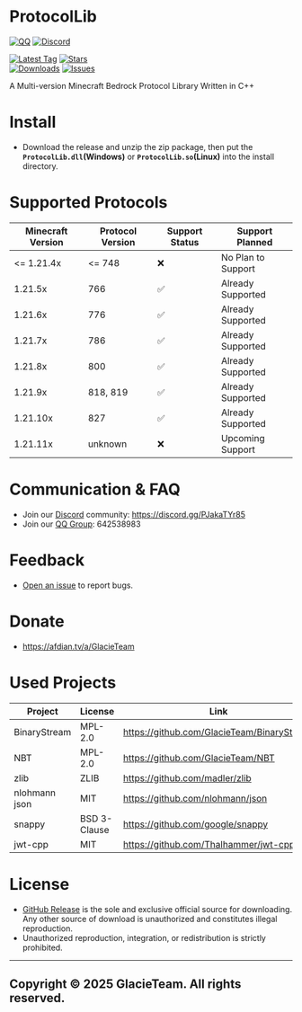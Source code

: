 # ProtocolLib

[![QQ](https://img.shields.io/badge/642538983-pink?style=for-the-badge&logo=qq)](https://qm.qq.com/q/1yn1ZHEoyY)
[![Discord](https://img.shields.io/discord/1346034987136192523?style=for-the-badge&logo=discord)](https://discord.gg/PJakaTYr85)

[![Latest Tag](https://img.shields.io/github/v/tag/GlacieTeam/ProtocolLib?label=Latest%20Tag&style=for-the-badge)](https://github.com/GlacieTeam/ProtocolLib/releases)
[![Stars](https://img.shields.io/github/stars/GlacieTeam/ProtocolLib.svg?style=for-the-badge)](https://github.com/GlacieTeam/ProtocolLib/stargazers)  
[![Downloads](https://img.shields.io/github/downloads/GlacieTeam/ProtocolLib/total?style=for-the-badge&color=%2300ff00)](https://github.com/GlacieTeam/ProtocolLib/releases)
[![Issues](https://img.shields.io/github/issues/GlacieTeam/ProtocolLib.svg?style=for-the-badge)](https://github.com/GlacieTeam/ProtocolLib/issues)

A Multi-version Minecraft Bedrock Protocol Library Written in C++

# Install
- Download the release and unzip the zip package, then put the **`ProtocolLib.dll`(Windows)** or **`ProtocolLib.so`(Linux)** into the install directory.

# Supported Protocols
| Minecraft Version | Protocol Version | Support Status     | Support Planned    |
| ----------------- | ---------------- | ------------------ | ------------------ |
| <= 1.21.4x        | <= 748           | :x:                | No Plan to Support |
| 1.21.5x           | 766              | :white_check_mark: | Already Supported  |
| 1.21.6x           | 776              | :white_check_mark: | Already Supported  |
| 1.21.7x           | 786              | :white_check_mark: | Already Supported  |
| 1.21.8x           | 800              | :white_check_mark: | Already Supported  |
| 1.21.9x           | 818, 819         | :white_check_mark: | Already Supported  |
| 1.21.10x          | 827              | :white_check_mark: | Already Supported  |
| 1.21.11x          | unknown          | :x:                | Upcoming Support   |


# Communication & FAQ
- Join our [Discord](https://discord.gg/PJakaTYr85) community: https://discord.gg/PJakaTYr85
- Join our [QQ Group](https://qm.qq.com/q/1yn1ZHEoyY): 642538983

# Feedback
- [Open an issue](https://github.com/GlacieTeam/ProtocolLib/issues) to report bugs.

# Donate
- https://afdian.tv/a/GlacieTeam

# Used Projects
| Project          | License      | Link                                         |
| ---------------- | ------------ | -------------------------------------------- |
| BinaryStream     | MPL-2.0      | <https://github.com/GlacieTeam/BinaryStream> |
| NBT              | MPL-2.0      | <https://github.com/GlacieTeam/NBT>          |
| zlib             | ZLIB         | <https://github.com/madler/zlib>             |
| nlohmann json    | MIT          | <https://github.com/nlohmann/json>           |
| snappy           | BSD 3-Clause | <https://github.com/google/snappy>           |
| jwt-cpp          | MIT          | <https://github.com/Thalhammer/jwt-cpp>      |

# License
- [GitHub Release](https://github.com/GlacieTeam/ProtocolLib/releases) is the sole and exclusive official source for downloading. Any other source of download is unauthorized and constitutes illegal reproduction. 
- Unauthorized reproduction, integration, or redistribution is strictly prohibited.

---

## Copyright © 2025 GlacieTeam. All rights reserved.
